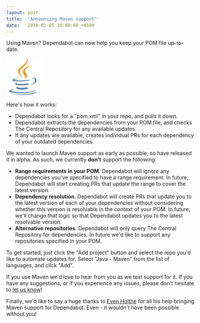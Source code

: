 ```yaml
---
layout: post
title:  "Announcing Maven support"
date:   2018-01-05 10:00:00 +0100
---
```


Using Maven? Dependabot can now help you keep your POM file up-to-date.

<p class="image-medium">
  <img alt="Java logo" height="100px" src="/images/blog/java-logo.svg">
</p>

Here's how it works:
- Dependabot looks for a "pom.xml" in your repo, and pulls it down.
- Dependabot extracts the dependencies from your POM file, and checks The
  Central Repository for any available updates.
- If any updates are available, creates individual PRs for each dependency of
  your outdated dependencies.

We wanted to launch Maven support as early as possible, so have released it
in alpha. As such, we currently **don't** support the following:
- **Range requirements in your POM**. Dependabot will ignore any dependencies
  you've specified to have a range requirement. In future, Dependabot will start
  creating PRs that update the range to cover the latest version.
- **Dependency resolution**. Dependabot will create PRs that update you to
  the latest version of each of your dependencies without considering whether
  this version is resolvable in the context of your POM. In future, we'll change
  that logic so that Dependabot updates you to the latest resolvable version.
- **Alternative repositories**. Dependabot will only query The Central
  Repository for dependencies. In future we'd like to support any repositories
  specified in your POM.

To get started, just click the "Add project" button and select the repo
you'd like to automate updates for. Select "Java - Maven" from the list of
languages, and click "Add".

If you use Maven we'd love to hear from you as we test support for it. If you
have any suggestions, or if you experience any issues, please don't hesitate to
[let us know][feedback-link]!

Finally, we'd like to say a huge thanks to [Even Holthe][evenh] for all his help
bringing Maven support for Dependabot. Even - it wouldn't have been possible
without you!

[feedback-link]: https://github.com/dependabot/feedback
[evenh]: https://github.com/evenh
